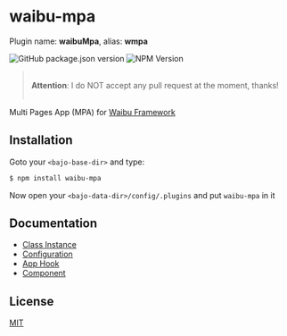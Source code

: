 # waibu-mpa

Plugin name: **waibuMpa**, alias: **wmpa**

![GitHub package.json version](https://img.shields.io/github/package-json/v/ardhi/waibu-mpa) ![NPM Version](https://img.shields.io/npm/v/waibu-mpa)

> <br />**Attention**: I do NOT accept any pull request at the moment, thanks!<br /><br />

Multi Pages App (MPA) for [Waibu Framework](https://github.com/ardhi/waibu)

## Installation

Goto your ```<bajo-base-dir>``` and type:

```bash
$ npm install waibu-mpa
```

Now open your ```<bajo-data-dir>/config/.plugins``` and put ```waibu-mpa``` in it

## Documentation

- [Class Instance](docs/instance.md)
- [Configuration](docs/configuration.md)
- [App Hook](docs/hook.md)
- [Component](docs/component.md)

## License

[MIT](LICENSE)
